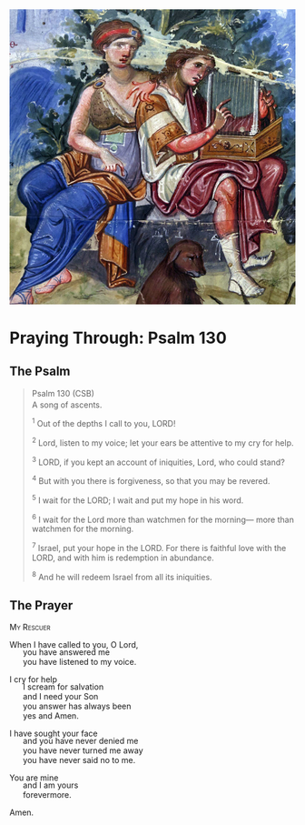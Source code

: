 <img class="intro-right" src="../images/art-paris-psalter.jpg">

<style>
  li {list-style-type: none;}
  p + ul {
    margin-top: -18px;
}
</style>

# Praying Through: Psalm 130

## The Psalm

>Psalm 130 (CSB)  
><sup></sup> A song of ascents. 
>
><sup>1</sup> Out of the depths I call to you, LORD! 
>
><sup>2</sup> Lord, listen to my voice; let your ears be attentive to my cry for help. 
>
><sup>3</sup> LORD, if you kept an account of iniquities, Lord, who could stand? 
>
><sup>4</sup> But with you there is forgiveness, so that you may be revered. 
>
><sup>5</sup> I wait for the LORD; I wait and put my hope in his word. 
>
><sup>6</sup> I wait for the Lord more than watchmen for the morning— more than watchmen for the morning. 
>
><sup>7</sup> Israel, put your hope in the LORD. For there is faithful love with the LORD, and with him is redemption in abundance. 
>
><sup>8</sup> And he will redeem Israel from all its iniquities.

## The Prayer

<div style="font-variant: small-caps;">
My Rescuer
</div>

When I have called to you, O Lord,
* you have answered me
* you have listened to my voice.

I cry for help
* I scream for salvation
* and I need your Son
* you answer has always been
* yes and Amen.

I have sought your face
* and you have never denied me
* you have never turned me away
* you have never said no to me.

You are mine
* and I am yours
* forevermore.

Amen.

